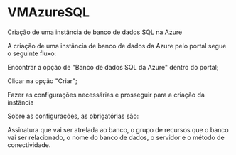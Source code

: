 # VMAzureSQL
Criação de uma instância de banco de dados SQL na Azure


A criação de uma instância de banco de dados da Azure pelo portal segue o seguinte fluxo:

Encontrar a opção de "Banco de dados SQL da Azure" dentro do portal;

Clicar na opção "Criar";

Fazer as configurações necessárias e prosseguir para a criação da instância


Sobre as configurações, as obrigatórias são:

Assinatura que vai ser atrelada ao banco, o grupo de recursos que o banco vai ser relacionado, o nome do banco de dados, o servidor e o método de conectividade.

